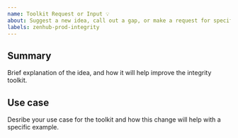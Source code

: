 ```yaml
---
name: Toolkit Request or Input 💡
about: Suggest a new idea, call out a gap, or make a request for specific resources.
labels: zenhub-prod-integrity
---
```

## Summary
Brief explanation of the idea, and how it will help improve the integrity toolkit.

## Use case
Desribe your use case for the toolkit and how this change will help with a specific example.